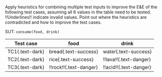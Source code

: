 <panel header="{{ icon_Q }} Combine test inputs for the `consume` method">

Apply heuristics for combining multiple test inputs to improve the E&E of the following test cases, assuming all 6 values in the table need to be tested. <span class="text-danger">!!Underlines!!</span> indicate invalid values. Point out where the heuristics are contradicted and how to improve the test cases.

   <box>

   SUT: `consume(food, drink)`

   Test case |  food    |  drink
   --------- | -------- | --------
   TC1{.text-dark} | bread{.text-success}   | water{.text-success}
   TC2{.text-dark} | rice{.text-success}    | !!lava!!{.text-danger}
   TC3{.text-dark} | !!rock!!{.text-danger} | !!acid!!{.text-danger}

   </box>

</panel>
